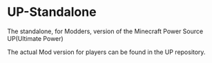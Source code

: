 UP-Standalone
=============

The standalone, for Modders, version of the Minecraft Power Source UP(Ultimate Power)

The actual Mod version for players can be found in the UP repository.
